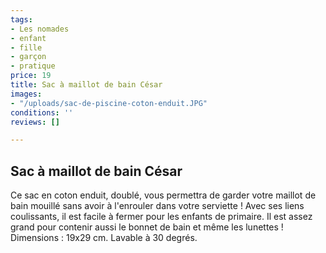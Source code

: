 ```yaml
---
tags:
- Les nomades
- enfant
- fille
- garçon
- pratique
price: 19
title: Sac à maillot de bain César
images:
- "/uploads/sac-de-piscine-coton-enduit.JPG"
conditions: ''
reviews: []

---
```

## Sac à maillot de bain César

Ce sac en coton enduit, doublé, vous permettra de garder votre maillot de bain mouillé sans avoir à l'enrouler dans votre serviette ! Avec ses liens coulissants, il est facile à fermer pour les enfants de primaire. Il est assez grand pour contenir aussi le bonnet de bain et même les lunettes ! Dimensions : 19x29 cm. Lavable à 30 degrés.